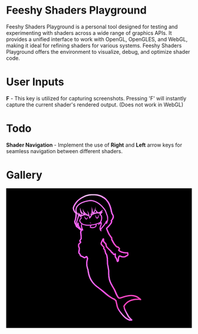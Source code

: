 # Feeshy Shaders Playground

Feeshy Shaders Playground is a personal tool designed for testing and experimenting with shaders across a wide range of graphics APIs. It provides a unified interface to work with OpenGL, OpenGLES, and WebGL, making it ideal for refining shaders for various systems. Feeshy Shaders Playground offers the environment to visualize, debug, and optimize shader code.

# User Inputs
**F** - This key is utilized for capturing screenshots. Pressing 'F' will instantly capture the current shader's rendered output. (Does not work in WebGL)

# Todo
**Shader Navigation** - Implement the use of **Right** and **Left** arrow keys for seamless navigation between different shaders.

# Gallery

![](/art/screenshot.png)

